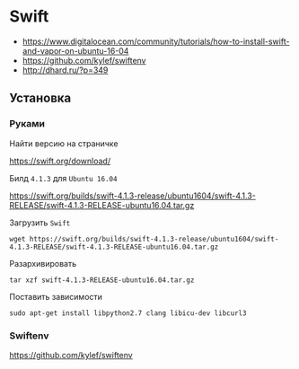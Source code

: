 # Swift

* https://www.digitalocean.com/community/tutorials/how-to-install-swift-and-vapor-on-ubuntu-16-04
* https://github.com/kylef/swiftenv
* http://dhard.ru/?p=349


## Установка

### Руками

Найти версию на страничке

https://swift.org/download/

Билд `4.1.3` для `Ubuntu 16.04`

https://swift.org/builds/swift-4.1.3-release/ubuntu1604/swift-4.1.3-RELEASE/swift-4.1.3-RELEASE-ubuntu16.04.tar.gz

Загрузить `Swift`

```
wget https://swift.org/builds/swift-4.1.3-release/ubuntu1604/swift-4.1.3-RELEASE/swift-4.1.3-RELEASE-ubuntu16.04.tar.gz
```

Разархивировать

```
tar xzf swift-4.1.3-RELEASE-ubuntu16.04.tar.gz
```

Поставить зависимости

```
sudo apt-get install libpython2.7 clang libicu-dev libcurl3
```

### Swiftenv

https://github.com/kylef/swiftenv
